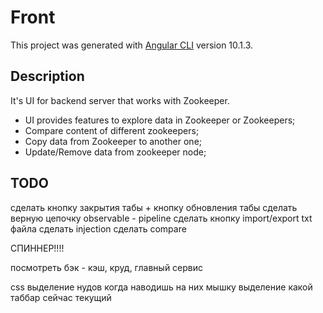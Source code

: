 # Front

This project was generated with [Angular CLI](https://github.com/angular/angular-cli) version 10.1.3.

## Description

It's UI for backend server that works with Zookeeper. 

 - UI provides features to explore data in Zookeeper or Zookeepers;
 - Compare content of different zookeepers;
 - Copy data from Zookeeper to another one;
 - Update/Remove data from zookeeper node;
 
 
## TODO

сделать кнопку закрытия табы + кнопку обновления табы
сделать верную цепочку observable - pipeline
сделать кнопку import/export txt файла
сделать injection
сделать compare

СПИННЕР!!!!

посмотреть бэк - кэш, круд, главный сервис

css
выделение нудов когда наводишь на них мышку
выделение какой таббар сейчас текущий
